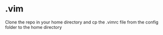 .vim
====

Clone the repo in your home directory and cp the .vimrc file from the config folder to the home directory
